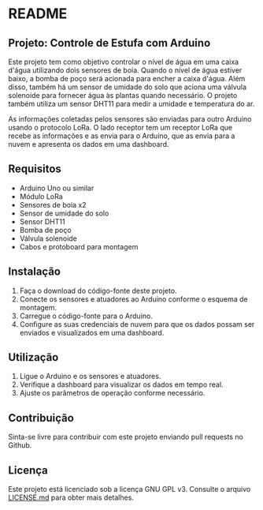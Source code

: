 # README

## Projeto: Controle de Estufa com Arduino

Este projeto tem como objetivo controlar o nível de água em uma caixa d'água utilizando dois sensores de boia. Quando o nível de água estiver baixo, a bomba de poço será acionada para encher a caixa d'água. Além disso, também há um sensor de umidade do solo que aciona uma válvula solenoide para fornecer água às plantas quando necessário. O projeto também utiliza um sensor DHT11 para medir a umidade e temperatura do ar.

As informações coletadas pelos sensores são enviadas para outro Arduino usando o protocolo LoRa. O lado receptor tem um receptor LoRa que recebe as informações e as envia para o Arduino, que as envia para a nuvem e apresenta os dados em uma dashboard.

## Requisitos
- Arduino Uno ou similar
- Módulo LoRa
- Sensores de boia x2
- Sensor de umidade do solo
- Sensor DHT11
- Bomba de poço
- Válvula solenoide
- Cabos e protoboard para montagem

## Instalação
1. Faça o download do código-fonte deste projeto.
2. Conecte os sensores e atuadores ao Arduino conforme o esquema de montagem.
3. Carregue o código-fonte para o Arduino.
4. Configure as suas credenciais de nuvem para que os dados possam ser enviados e visualizados em uma dashboard.

## Utilização
1. Ligue o Arduino e os sensores e atuadores.
2. Verifique a dashboard para visualizar os dados em tempo real.
3. Ajuste os parâmetros de operação conforme necessário.

## Contribuição
Sinta-se livre para contribuir com este projeto enviando pull requests no Github.

## Licença
Este projeto está licenciado sob a licença GNU GPL v3. Consulte o arquivo [LICENSE.md](LICENSE.md) para obter mais detalhes.

